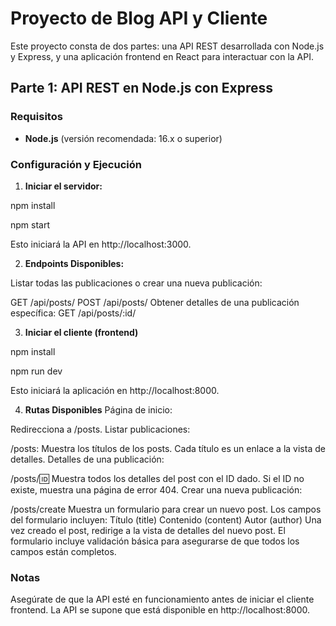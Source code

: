 # Proyecto de Blog API y Cliente

Este proyecto consta de dos partes: una API REST desarrollada con Node.js y Express, y una aplicación frontend en React para interactuar con la API.

## Parte 1: API REST en Node.js con Express

### Requisitos

- **Node.js** (versión recomendada: 16.x o superior)

### Configuración y Ejecución

1. **Iniciar el servidor:**

npm install

npm start

Esto iniciará la API en http://localhost:3000.

2. **Endpoints Disponibles:**

Listar todas las publicaciones o crear una nueva publicación:

GET /api/posts/
POST /api/posts/
Obtener detalles de una publicación específica:
GET /api/posts/:id/

3. **Iniciar el cliente (frontend)**

npm install

npm run dev

Esto iniciará la aplicación en http://localhost:8000.

4. **Rutas Disponibles**
   Página de inicio:

Redirecciona a /posts.
Listar publicaciones:

/posts: Muestra los títulos de los posts. Cada título es un enlace a la vista de detalles.
Detalles de una publicación:

/posts/:id: Muestra todos los detalles del post con el ID dado. Si el ID no existe, muestra una página de error 404.
Crear una nueva publicación:

/posts/create Muestra un formulario para crear un nuevo post. Los campos del formulario incluyen:
Título (title)
Contenido (content)
Autor (author)
Una vez creado el post, redirige a la vista de detalles del nuevo post. El formulario incluye validación básica para asegurarse de que todos los campos están completos.

### Notas

Asegúrate de que la API esté en funcionamiento antes de iniciar el cliente frontend.
La API se supone que está disponible en http://localhost:8000.

